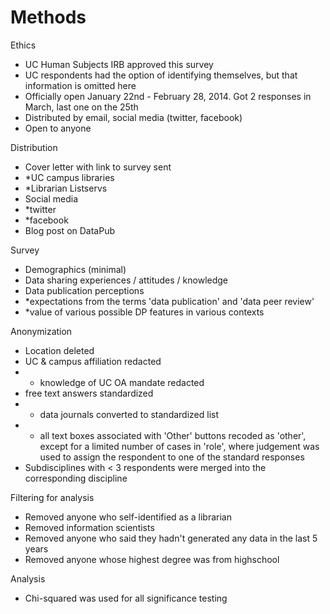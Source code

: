 # Methods

Ethics

* UC Human Subjects IRB approved this survey
* UC respondents had the option of identifying themselves, but that information is omitted here
* Officially open January 22nd - February 28, 2014.  Got 2 responses in March, last one on the 25th
* Distributed by email, social media (twitter, facebook)
* Open to anyone

Distribution

* Cover letter with link to survey sent
* *UC campus libraries
* *Librarian Listservs
* Social media
* *twitter
* *facebook
* Blog post on DataPub

Survey

* Demographics (minimal)
* Data sharing experiences / attitudes / knowledge
* Data publication perceptions
* *expectations from the terms 'data publication' and 'data peer review'
* *value of various possible DP features in various contexts

Anonymization

* Location deleted
* UC & campus affiliation redacted
* * knowledge of UC OA mandate redacted
* free text answers standardized
* * data journals converted to standardized list
* * all text boxes associated with 'Other' buttons recoded as 'other', except for a limited number of cases in 'role', where judgement was used to assign the respondent to one of the standard responses
* Subdisciplines with < 3 respondents were merged into the corresponding discipline

Filtering for analysis

* Removed anyone who self-identified as a librarian
* Removed information scientists
* Removed anyone who said they hadn't generated any data in the last 5 years
* Removed anyone whose highest degree was from highschool

Analysis

* Chi-squared was used for all significance testing